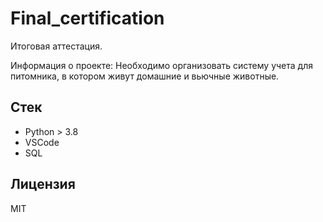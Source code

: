 # Final_certification
Итоговая аттестация. 

Информация о проекте:
Необходимо организовать систему учета для питомника, в котором живут 
домашние и вьючные животные.  
 
## Стек 
 
- Python > 3.8 
- VSCode 
- SQL
 
## Лицензия 
 
MIT